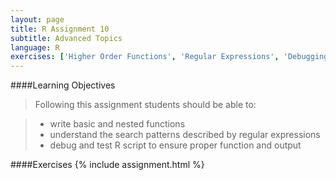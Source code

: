 ```yaml
---
layout: page
title: R Assignment 10
subtitle: Advanced Topics
language: R
exercises: ['Higher Order Functions', 'Regular Expressions', 'Debugging', 'Tests']
---
```



####Learning Objectives

> Following this assignment students should be able to:

> - write basic and nested functions
> - understand the search patterns described by regular expressions
> - debug and test R script to ensure proper function and output 

####Exercises
{% include assignment.html %}

